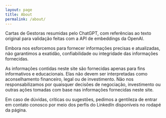 ```yaml
---
layout: page
title: About
permalink: /about/
---
```


Cartas de Gestoras resumidas pelo ChatGPT, com referências ao texto original para validação feitas com a API de embeddings da OpenAI. 

Embora nos esforcemos para fornecer informações precisas e atualizadas, não garantimos a exatidão, confiabilidade ou integridade das informações fornecidas.

As informações contidas neste site são fornecidas apenas para fins informativos e educacionais. Elas não devem ser interpretadas como aconselhamento financeiro, legal ou de investimento. Não nos responsabilizamos por quaisquer decisões de negociação, investimento ou outras ações tomadas com base nas informações fornecidas neste site.

Em caso de dúvidas, críticas ou sugestões, pedimos a gentileza de entrar em contato conosco por meio dos perfis do LinkedIn disponíveis no rodapé da página.
